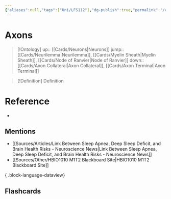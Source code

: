 ```yaml
---
{"aliases":null,"tags":["Uni/LFS112"],"dg-publish":true,"permalink":"/cards/axons/","dgPassFrontmatter":true}
---
```


# Axons

> [!Ontology]
> up:: [[Cards/Neurons\|Neurons]]
> jump:: [[Cards/Neurilemma\|Neurilemma]], [[Cards/Myelin Sheath\|Myelin Sheath]], [[Cards/Node of Ranvier\|Node of Ranvier]]
> down:: [[Cards/Axon Collateral\|Axon Collateral]], [[Cards/Axon Terminal\|Axon Terminal]]

> [!Definition] Definition
> 

# Reference
- 

## Mentions
- [[Sources/Articles/Link Between Sleep Apnea, Deep Sleep Deficit, and Brain Health Risks - Neuroscience News\|Link Between Sleep Apnea, Deep Sleep Deficit, and Brain Health Risks - Neuroscience News]]
- [[Sources/Other/HBIO1010 M1T2 Blackboard Site\|HBIO1010 M1T2 Blackboard Site]]

{ .block-language-dataview}

## Flashcards
